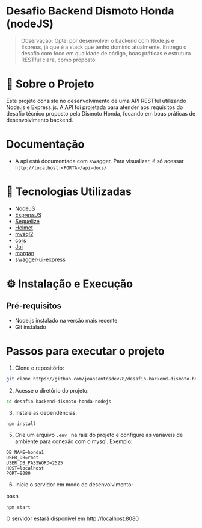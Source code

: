 # Desafio Backend Dismoto Honda (nodeJS)
> Observação:
Optei por desenvolver o backend com Node.js e Express, já que é a stack que tenho domínio atualmente. Entrego o desafio com foco em qualidade de código, boas práticas e estrutura RESTful clara, como proposto. 

# 📌 Sobre o Projeto
Este projeto consiste no desenvolvimento de uma API RESTful utilizando Node.js e Express.js. A API foi projetada para atender aos requisitos do desafio técnico proposto pela Dismoto Honda, focando em boas práticas de desenvolvimento backend.

# Documentação

* A api está documentada com swagger. Para visualizar, é só acessar ``http://localhost:<PORTA>/api-docs/``

# 🚀 Tecnologias Utilizadas

* [NodeJS](https://nodejs.org/pt)
* [ExpressJS](https://expressjs.com/)
* [Sequelize](https://sequelize.org/)
* [Helmet](https://helmetjs.github.io/)
* [mysql2](https://www.npmjs.com/package/mysql2)
* [cors](https://www.npmjs.com/package/cors)
* [Joi](https://joi.dev/)
* [morgan](https://www.npmjs.com/package/morgan)
* [swagger-ui-express]()

# ⚙️ Instalação e Execução

## Pré-requisitos

* Node.js instalado na versão mais recente
* Git instalado

# Passos para executar o projeto
1. Clone o repositório:

```bash
git clone https://github.com/joaosantosdev78/desafio-backend-dismoto-honda-nodejs.git
```

2. Acesse o diretório do projeto:

```bash
cd desafio-backend-dismoto-honda-nodejs
```

3. Instale as dependências:

```
npm install
```

5. Crie um arquivo ``.env `` na raiz do projeto e configure as variáveis de ambiente para conexão com o mysql. Exemplo:

```
DB_NAME=honda1
USER_DB=root
USER_DB_PASSWORD=2525
HOST=localhost
PORT=8080
```

6. Inicie o servidor em modo de desenvolvimento:

bash
```
npm start
```
O servidor estará disponível em http://localhost:8080
